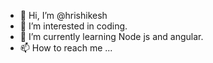 - 👋 Hi, I’m @hrishikesh
- 👀 I’m interested in coding.
- 🌱 I’m currently learning Node js and angular.
- 📫 How to reach me ...

<!---
hrishikeshedulab/hrishikeshedulab is a ✨ special ✨ repository because its `README.md` (this file) appears on your GitHub profile.
You can click the Preview link to take a look at your changes.
--->
